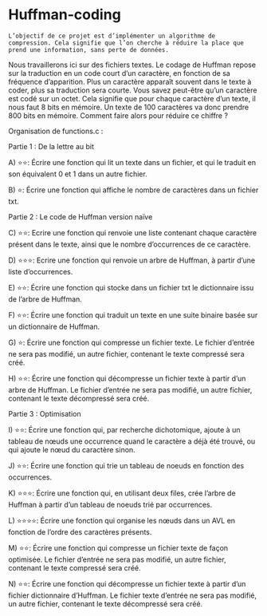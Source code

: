 # Huffman-coding

	L’objectif de ce projet est d’implémenter un algorithme de compression. Cela signifie que l’on cherche à réduire la place que prend une information, sans perte de données.
Nous travaillerons ici sur des fichiers textes.
Le codage de Huffman repose sur la traduction en un code court d’un caractère, en fonction de sa fréquence d’apparition. Plus un caractère apparaît souvent dans le texte à coder, plus sa traduction sera courte.
Vous savez peut-être qu’un caractère est codé sur un octet. Cela signifie que pour chaque caractère d’un texte, il nous faut 8 bits en mémoire. Un texte de 100 caractères va donc prendre 800 bits en mémoire. Comment faire alors pour réduire ce chiffre ?

Organisation de functions.c :

Partie 1 : De la lettre au bit


A) ⭐⭐: Écrire une fonction qui lit un texte dans un fichier, et qui le traduit en son équivalent 0 et 1 dans un autre fichier.

B) ⭐: Écrire une fonction qui affiche le nombre de caractères dans un fichier txt.


Partie 2 : Le code de Huffman version naïve

C) ⭐⭐: Ecrire une fonction qui renvoie une liste contenant chaque caractère présent dans le texte, ainsi que le nombre d’occurrences de ce caractère.

D) ⭐⭐⭐: Ecrire une fonction qui renvoie un arbre de Huffman, à partir d’une liste d’occurrences.

E) ⭐⭐: Écrire une fonction qui stocke dans un fichier txt le dictionnaire issu de l’arbre de Huffman.

F) ⭐⭐: Écrire une fonction qui traduit un texte en une suite binaire basée sur un dictionnaire de Huffman.

G) ⭐: Écrire une fonction qui compresse un fichier texte. Le fichier d’entrée ne sera pas modifié, un autre fichier, contenant le texte compressé sera créé.

H) ⭐⭐: Écrire une fonction qui décompresse un fichier texte à partir d’un arbre de Huffman. Le fichier d’entrée ne sera pas modifié, un autre fichier, contenant le texte décompressé sera créé.


Partie 3 : Optimisation


I) ⭐⭐: Écrire une fonction qui, par recherche dichotomique, ajoute à un tableau de nœuds une occurrence quand le caractère a déjà été trouvé, ou qui ajoute le nœud du caractère sinon.

J) ⭐⭐: Écrire une fonction qui trie un tableau de noeuds en fonction des occurrences.

K) ⭐⭐⭐: Écrire une fonction qui, en utilisant deux files, crée l’arbre de Huffman à partir d’un tableau de noeuds trié par occurrences.

L) ⭐⭐⭐⭐: Écrire une fonction qui organise les nœuds dans un AVL en fonction de l’ordre des caractères présents.

M) ⭐⭐: Écrire une fonction qui compresse un fichier texte de façon optimisée. Le fichier d’entrée ne sera pas modifié, un autre fichier, contenant le texte compressé sera créé. 

N) ⭐⭐: Écrire une fonction qui décompresse un fichier texte à partir d’un fichier dictionnaire d’Huffman. Le fichier texte d’entrée ne sera pas modifié, un autre fichier, contenant le texte décompressé sera créé.







